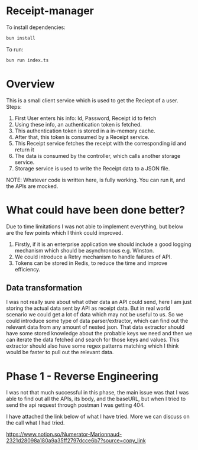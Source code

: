# Receipt-manager
To install dependencies:

```bash
bun install
```

To run:

```bash
bun run index.ts
```

# Overview

This is a small client service which is used to get the Reciept of a user.
Steps:
1. First User enters his info: Id, Password, Receipt id to fetch
2. Using these info, an authentication token is fetched.
3. This authentication token is stored in a in-memory cache.
4. After that, this token is consumed by a Receipt service.
5. This Receipt service fetches the receipt with the corresponding id and return it
6. The data is consumed by the controller, which calls another storage service.
7. Storage service is used to write the Receipt data to a JSON file.

NOTE: Whatever code is written here, is fully working. You can run it, and the APIs are mocked.

# What could have been done better?
Due to time limitations I was not able to implement everything, but below are the few points which I think could improved.

1. Firstly, if it is an enterprise application we should include a good logging mechanism which should be asynchronous e.g. Winston.
2. We could introduce a Retry mechanism to handle failures of API.
3. Tokens can be stored in Redis, to reduce the time and improve efficiency.


## Data transformation

I was not really sure about what other data an API could send, here I am just storing the actual data sent by API as receipt data. But in real world scenario we could get a lot of data which may not be useful to us. 
So we could introduce some type of data parser/extractor, which can find out the relevant data from any amount of nested json.
That data extractor should have some stored knowledge about the probable keys we need and then we can iterate the data fetched and search for those keys and values.
This extractor should also have some regex patterns matching which I think would be faster to pull out the relevant data.


# Phase 1 - Reverse Engineering

I was not that much successful in this phase, the main issue was that I was able to find out all the APIs, its body, and the baseURL, but when I tried to send the api request through postman I was getting 404.

I have attached the link below of what I have tried. More we can discuss on the call what I had tried.

https://www.notion.so/Numerator-Marionnaud-2321d28098a180a9a35ff2797dcce6b7?source=copy_link


